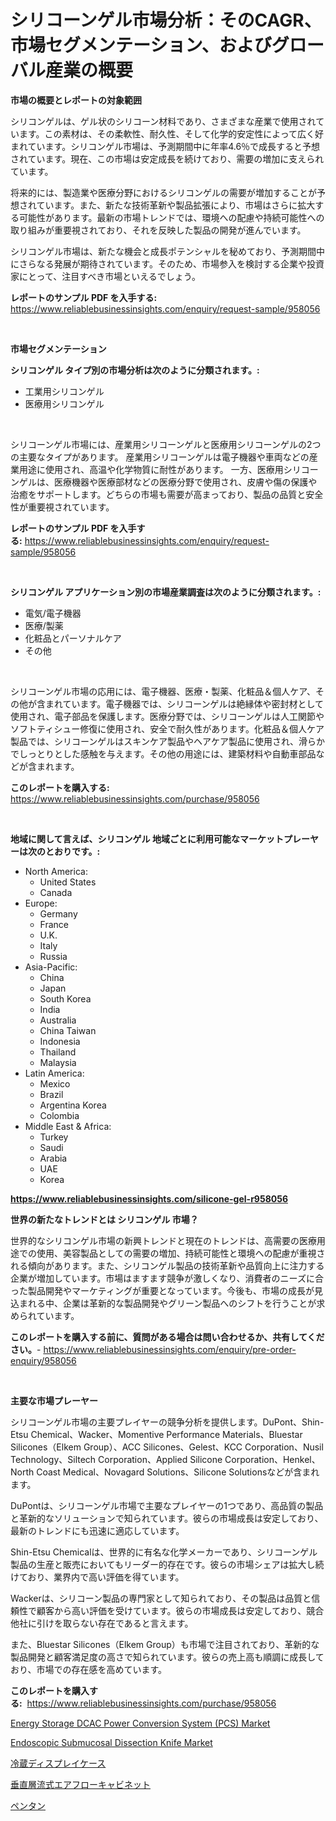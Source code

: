 <p><h1>シリコーンゲル市場分析：そのCAGR、市場セグメンテーション、およびグローバル産業の概要</h1></p><p><strong>市場の概要とレポートの対象範囲</strong></p>
<p><p>シリコンゲルは、ゲル状のシリコーン材料であり、さまざまな産業で使用されています。この素材は、その柔軟性、耐久性、そして化学的安定性によって広く好まれています。シリコンゲル市場は、予測期間中に年率4.6％で成長すると予想されています。現在、この市場は安定成長を続けており、需要の増加に支えられています。</p><p>将来的には、製造業や医療分野におけるシリコンゲルの需要が増加することが予想されています。また、新たな技術革新や製品拡張により、市場はさらに拡大する可能性があります。最新の市場トレンドでは、環境への配慮や持続可能性への取り組みが重要視されており、それを反映した製品の開発が進んでいます。</p><p>シリコンゲル市場は、新たな機会と成長ポテンシャルを秘めており、予測期間中にさらなる発展が期待されています。そのため、市場参入を検討する企業や投資家にとって、注目すべき市場といえるでしょう。</p></p>
<p><strong>レポートのサンプル PDF を入手する:</strong> <a href="https://www.reliablebusinessinsights.com/enquiry/request-sample/958056">https://www.reliablebusinessinsights.com/enquiry/request-sample/958056</a></p>
<p>&nbsp;</p>
<p><strong>市場セグメンテーション</strong></p>
<p><strong>シリコンゲル タイプ別の市場分析は次のように分類されます。:</strong></p>
<p><ul><li>工業用シリコンゲル</li><li>医療用シリコンゲル</li></ul></p>
<p>&nbsp;</p>
<p><p>シリコーンゲル市場には、産業用シリコーンゲルと医療用シリコーンゲルの2つの主要なタイプがあります。 産業用シリコーンゲルは電子機器や車両などの産業用途に使用され、高温や化学物質に耐性があります。 一方、医療用シリコーンゲルは、医療機器や医療部材などの医療分野で使用され、皮膚や傷の保護や治癒をサポートします。どちらの市場も需要が高まっており、製品の品質と安全性が重要視されています。</p></p>
<p><strong>レポートのサンプル PDF を入手する:</strong>&nbsp;<a href="https://www.reliablebusinessinsights.com/enquiry/request-sample/958056">https://www.reliablebusinessinsights.com/enquiry/request-sample/958056</a></p>
<p>&nbsp;</p>
<p><strong> シリコンゲル アプリケーション別の市場産業調査は次のように分類されます。:</strong></p>
<p><ul><li>電気/電子機器</li><li>医療/製薬</li><li>化粧品とパーソナルケア</li><li>その他</li></ul></p>
<p>&nbsp;</p>
<p><p>シリコーンゲル市場の応用には、電子機器、医療・製薬、化粧品＆個人ケア、その他が含まれています。電子機器では、シリコーンゲルは絶縁体や密封材として使用され、電子部品を保護します。医療分野では、シリコーンゲルは人工関節やソフトティシュー修復に使用され、安全で耐久性があります。化粧品＆個人ケア製品では、シリコーンゲルはスキンケア製品やヘアケア製品に使用され、滑らかでしっとりとした感触を与えます。その他の用途には、建築材料や自動車部品などが含まれます。</p></p>
<p><strong>このレポートを購入する:</strong>&nbsp; <a href="https://www.reliablebusinessinsights.com/purchase/958056">https://www.reliablebusinessinsights.com/purchase/958056</a></p>
<p>&nbsp;</p>
<p><strong>地域に関して言えば、シリコンゲル 地域ごとに利用可能なマーケットプレーヤーは次のとおりです。:</strong></p>
<p><ul>
    <li>
        North America:
        <ul>
            <li>United States</li>
            <li>Canada</li>
        </ul>
    </li>
    <li>
        Europe:
        <ul>
            <li>Germany</li>
            <li>France</li>
            <li>U.K.</li>
            <li>Italy</li>
            <li>Russia</li>
        </ul>
    </li>
    <li>
        Asia-Pacific:
        <ul>
            <li>China</li>
            <li>Japan</li>
            <li>South Korea</li>
            <li>India</li>
            <li>Australia</li>
            <li>China Taiwan</li>
            <li>Indonesia</li>
            <li>Thailand</li>
            <li>Malaysia</li>
        </ul>
    </li>
    <li>
        Latin America:
        <ul>
            <li>Mexico</li>
            <li>Brazil</li>
            <li>Argentina Korea</li>
            <li>Colombia</li>
        </ul>
    </li>
    <li>
        Middle East & Africa:
        <ul>
            <li>Turkey</li>
            <li>Saudi</li>
            <li>Arabia</li>
            <li>UAE</li>
            <li>Korea</li>
        </ul>
    </li>
    </ul></p>
<p><strong><a href="https://www.reliablebusinessinsights.com/silicone-gel-r958056">https://www.reliablebusinessinsights.com/silicone-gel-r958056</a></strong>&nbsp;</p>
<p><strong>世界の新たなトレンドとは シリコンゲル 市場？</strong></p>
<p><p>世界的なシリコンゲル市場の新興トレンドと現在のトレンドは、高需要の医療用途での使用、美容製品としての需要の増加、持続可能性と環境への配慮が重視される傾向があります。また、シリコンゲル製品の技術革新や品質向上に注力する企業が増加しています。市場はますます競争が激しくなり、消費者のニーズに合った製品開発やマーケティングが重要となっています。今後も、市場の成長が見込まれる中、企業は革新的な製品開発やグリーン製品へのシフトを行うことが求められています。</p></p>
<p><strong>このレポートを購入する前に、質問がある場合は問い合わせるか、共有してください。</strong>- <a href="https://www.reliablebusinessinsights.com/enquiry/pre-order-enquiry/958056">https://www.reliablebusinessinsights.com/enquiry/pre-order-enquiry/958056</a></p>
<p>&nbsp;</p>
<p><strong>主要な市場プレーヤー</strong></p>
<p><p>シリコーンゲル市場の主要プレイヤーの競争分析を提供します。DuPont、Shin-Etsu Chemical、Wacker、Momentive Performance Materials、Bluestar Silicones（Elkem Group）、ACC Silicones、Gelest、KCC Corporation、Nusil Technology、Siltech Corporation、Applied Silicone Corporation、Henkel、North Coast Medical、Novagard Solutions、Silicone Solutionsなどが含まれます。</p><p>DuPontは、シリコーンゲル市場で主要なプレイヤーの1つであり、高品質の製品と革新的なソリューションで知られています。彼らの市場成長は安定しており、最新のトレンドにも迅速に適応しています。</p><p>Shin-Etsu Chemicalは、世界的に有名な化学メーカーであり、シリコーンゲル製品の生産と販売においてもリーダー的存在です。彼らの市場シェアは拡大し続けており、業界内で高い評価を得ています。</p><p>Wackerは、シリコーン製品の専門家として知られており、その製品は品質と信頼性で顧客から高い評価を受けています。彼らの市場成長は安定しており、競合他社に引けを取らない存在であると言えます。</p><p>また、Bluestar Silicones（Elkem Group）も市場で注目されており、革新的な製品開発と顧客満足度の高さで知られています。彼らの売上高も順調に成長しており、市場での存在感を高めています。</p></p>
<p><strong>このレポートを購入する:</strong>&nbsp;&nbsp;<a href="https://www.reliablebusinessinsights.com/purchase/958056">https://www.reliablebusinessinsights.com/purchase/958056</a></p>
<p><p><a href="https://github.com/SheilaBruen2023/Market-Research-Report-List-1/blob/main/energy-storage-dcac-power-conversion-system-pcs-market.md">Energy Storage DCAC Power Conversion System (PCS) Market</a></p><p><a href="https://github.com/arionmp/Market-Research-Report-List-3/blob/main/endoscopic-submucosal-dissection-knife-market.md">Endoscopic Submucosal Dissection Knife Market</a></p><p><a href="https://github.com/DanykaKilback/Market-Research-Report-List-1/blob/main/194517080063.md">冷蔵ディスプレイケース</a></p><p><a href="https://medium.com/@reyeshowell655/%E5%9E%82%E7%9B%B4%E5%B1%A4%E6%B5%81%E3%82%A8%E3%82%A2%E3%83%95%E3%83%AD%E3%83%BC%E3%82%AD%E3%83%A3%E3%83%93%E3%83%8D%E3%83%83%E3%83%88%E5%B8%82%E5%A0%B4%E8%A6%8F%E6%A8%A1%E3%81%A8%E5%B8%82%E5%A0%B4%E5%8B%95%E5%90%91-%E5%AE%8C%E5%85%A8%E3%81%AA%E6%A5%AD%E7%95%8C%E6%A6%82%E8%A6%81-2024%E5%B9%B4%E3%81%8B%E3%82%892031%E5%B9%B4%E3%81%BE%E3%81%A7-e764720ea33c">垂直層流式エアフローキャビネット</a></p><p><a href="https://github.com/mohamedbakry57/Market-Research-Report-List-4/blob/main/638828480064.md">ペンタン</a></p></p>
